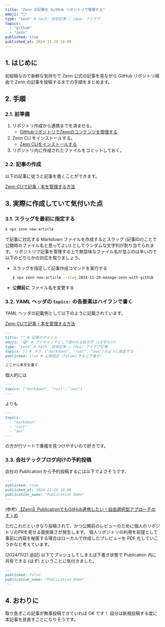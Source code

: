 ```yaml
---
title: "Zenn の記事を GitHub リポジトリで管理する"
emoji: "🐴"
type: "tech" # tech: 技術記事 / idea: アイデア
topics:
  - "github"
  - "zenn"
published: true
published_at: 2024-11-20 18:00
---
```


## 1. はじめに

初投稿なので新鮮な気持ちで Zenn 公式の記事を見ながら GitHub リポジトリ経由で Zenn の記事を投稿するまでの手順をまとめます。

## 2. 手順

### 2.1. 前準備

1. リポジトリ作成から連携までを済ませる。
    - [GitHubリポジトリでZennのコンテンツを管理する](https://zenn.dev/zenn/articles/connect-to-github)
1. Zenn CLI をインストールする。
    - [Zenn CLIをインストールする](https://zenn.dev/zenn/articles/install-zenn-cli)
1. リポジトリ内に作成されたファイルをコミットしておく。

### 2.2. 記事の作成

以下の記事に従うと記事を書くことができます。

[Zenn CLIで記事・本を管理する方法](https://zenn.dev/zenn/articles/zenn-cli-guide)

## 3. 実際に作成していて気付いた点

### 3.1. スラッグを最初に指定する

```sh
$ npx zenn new:article
```

で記事に対応する Markdown ファイルを作成するとスラッグ (記事IDのことで公開時のファイル名と思ってよい) としてランダムな文字列が割り当てられます。
リポジトリで記事を管理する上で無意味なファイル名が並ぶのは辛いので以下のどちらかの対応を取りましょう。

- スラッグを指定して記事作成コマンドを実行する

    ```sh
    $ npx zenn new:article --slug 2024-11-20-manage-zenn-with-github
    ```

- **公開前に** ファイル名を変更する

### 3.2. YAML ヘッダの `topics:` の各要素はハイフンで書く

YAML ヘッダの記載例として以下のように記載されています。

[Zenn CLIで記事・本を管理する方法](https://zenn.dev/zenn/articles/zenn-cli-guide)

```md
---
title: "" # 記事のタイトル
emoji: "😸" # アイキャッチとして使われる絵文字（1文字だけ）
type: "tech" # tech: 技術記事 / idea: アイデア記事
topics: [] # タグ。["markdown", "rust", "aws"]のように指定する
published: true # 公開設定（falseにすると下書き）
---
ここから本文を書く
```

個人的には

```md
---
topics: ["markdown", "rust", "aws"]
---
```

よりも

```md
---
topics:
  - "markdown"
  - "rust"
  - "aws"
---
```

の方が行ソートで重複を見つけやすいので好きです。

### 3.3. 会社テックブログ向けの予約投稿

会社の Publication から予約投稿するには以下でよさそうです。

```md
---
published: true
published_at: 2024-11-20 18:00
publication_name: "Publication Name"
---
```

(参考) [【Zenn】PublicationでもGitHub連携したい！自由選択型アプローチのすゝめ](https://zenn.dev/open8/articles/zenn-publication-github)

ただこれだといきなり投稿されて、かつ公開前のレビューのために個人のリポジトリのPRを見せる面倒臭さが発生します。
個人リポジトリの利用を前提として事前に内容を秘匿する場合はローカルで作成したプレビューを PDF 化していこうかなと考えています。

(2024/11/21 追記) 以下でプッシュしてしまえば下書き状態で Publication 内に共有できる (はず) ということに気付きました。

```md
---
published: false
publication_name: "Publication Name"
---
```


## 4. おわりに

取り急ぎこの記事が無事投稿できていれば OK です！
自分は新規投稿する度に本記事を見直すことになりそうです。

